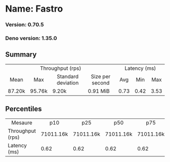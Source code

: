 # Name: Fastro 
  
  ### Version: 0.70.5
  ### Deno version: 1.35.0

## Summary
<table>
<tr>
    <td align="center" colspan="4">Throughput (rps)</td>
    <td align="center" colspan="3">Latency (ms)</td>
</tr>
<tr>
    <td align="center">Mean</td>
    <td align="center">Max</td>
    <td align="center">Standard deviation</td>
    <td align="center">Size per second</td>
    <td align="center">Avg</td>
    <td align="center">Min</td>
    <td align="center">Max</td>
</tr>
<tr>
    <td>87.20k</td>
    <td>95.76k</td>
    <td>9.20k</td>
    <td>0.91 MiB</td>
    <td>0.73</td>
    <td>0.42</td>
    <td>3.53</td>
</tr>
</table>

## Percentiles

<table>
<tr>
  <td align="center">Mesaure</td>
  <td align="center">p10</td>
  <td align="center">p25</td>
  <td align="center">p50</td>
  <td align="center">p75</td>
  <td align="center">p90</td>
  <td align="center">p95</td>
  <td align="center">p99</td>
</tr>
<tr>
  <td>Throughput (rps)</td>
  <td>71011.16k</td>
  <td>71011.16k</td>
  <td>71011.16k</td>
  <td>71011.16k</td>
  <td>95009.92k</td>
  <td>95761.10k</td>
  <td>95761.10k</td>
</tr>
<tr>
  <td>Latency (ms)</td>
  <td>0.62</td>
  <td>0.62</td>
  <td>0.62</td>
  <td>0.62</td>
  <td>0.89</td>
  <td>1.17</td>
  <td>1.58</td>
</tr>
</table>
